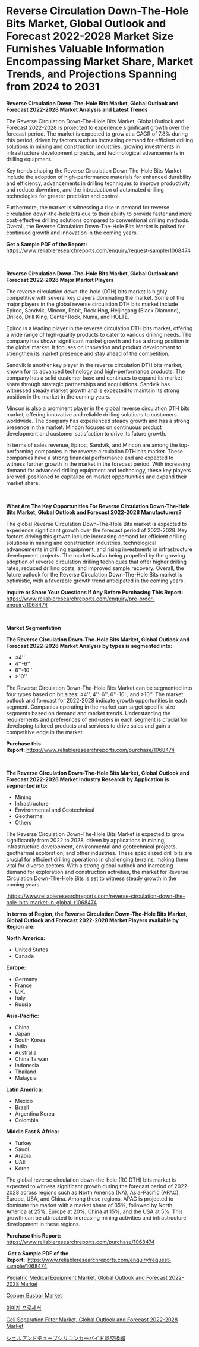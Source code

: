 <p><h1>Reverse Circulation Down-The-Hole Bits Market, Global Outlook and Forecast 2022-2028 Market Size Furnishes Valuable Information Encompassing Market Share, Market Trends, and Projections Spanning from 2024 to 2031</h1></p><p><strong>Reverse Circulation Down-The-Hole Bits Market, Global Outlook and Forecast 2022-2028 Market Analysis and Latest Trends</strong></p>
<p><p>The Reverse Circulation Down-The-Hole Bits Market, Global Outlook and Forecast 2022-2028 is projected to experience significant growth over the forecast period. The market is expected to grow at a CAGR of 7.8% during this period, driven by factors such as increasing demand for efficient drilling solutions in mining and construction industries, growing investments in infrastructure development projects, and technological advancements in drilling equipment.</p><p>Key trends shaping the Reverse Circulation Down-The-Hole Bits Market include the adoption of high-performance materials for enhanced durability and efficiency, advancements in drilling techniques to improve productivity and reduce downtime, and the introduction of automated drilling technologies for greater precision and control.</p><p>Furthermore, the market is witnessing a rise in demand for reverse circulation down-the-hole bits due to their ability to provide faster and more cost-effective drilling solutions compared to conventional drilling methods. Overall, the Reverse Circulation Down-The-Hole Bits Market is poised for continued growth and innovation in the coming years.</p></p>
<p><strong>Get a Sample PDF of the Report:&nbsp;</strong> <a href="https://www.reliableresearchreports.com/enquiry/request-sample/1068474">https://www.reliableresearchreports.com/enquiry/request-sample/1068474</a></p>
<p>&nbsp;</p>
<p><strong>Reverse Circulation Down-The-Hole Bits Market, Global Outlook and Forecast 2022-2028 Major Market Players</strong></p>
<p><p>The reverse circulation down-the-hole (DTH) bits market is highly competitive with several key players dominating the market. Some of the major players in the global reverse circulation DTH bits market include Epiroc, Sandvik, Mincon, Robit, Rock Hog, Heijingang (Black Diamond), Drillco, Drill King, Center Rock, Numa, and HOLTE.</p><p>Epiroc is a leading player in the reverse circulation DTH bits market, offering a wide range of high-quality products to cater to various drilling needs. The company has shown significant market growth and has a strong position in the global market. It focuses on innovation and product development to strengthen its market presence and stay ahead of the competition.</p><p>Sandvik is another key player in the reverse circulation DTH bits market, known for its advanced technology and high-performance products. The company has a solid customer base and continues to expand its market share through strategic partnerships and acquisitions. Sandvik has witnessed steady market growth and is expected to maintain its strong position in the market in the coming years.</p><p>Mincon is also a prominent player in the global reverse circulation DTH bits market, offering innovative and reliable drilling solutions to customers worldwide. The company has experienced steady growth and has a strong presence in the market. Mincon focuses on continuous product development and customer satisfaction to drive its future growth.</p><p>In terms of sales revenue, Epiroc, Sandvik, and Mincon are among the top-performing companies in the reverse circulation DTH bits market. These companies have a strong financial performance and are expected to witness further growth in the market in the forecast period. With increasing demand for advanced drilling equipment and technology, these key players are well-positioned to capitalize on market opportunities and expand their market share.</p></p>
<p>&nbsp;</p>
<p><strong>What Are The Key Opportunities For Reverse Circulation Down-The-Hole Bits Market, Global Outlook and Forecast 2022-2028 Manufacturers?</strong></p>
<p><p>The global Reverse Circulation Down-The-Hole Bits market is expected to experience significant growth over the forecast period of 2022-2028. Key factors driving this growth include increasing demand for efficient drilling solutions in mining and construction industries, technological advancements in drilling equipment, and rising investments in infrastructure development projects. The market is also being propelled by the growing adoption of reverse circulation drilling techniques that offer higher drilling rates, reduced drilling costs, and improved sample recovery. Overall, the future outlook for the Reverse Circulation Down-The-Hole Bits market is optimistic, with a favorable growth trend anticipated in the coming years.</p></p>
<p><strong>Inquire or Share Your Questions If Any Before Purchasing This Report:</strong> <a href="https://www.reliableresearchreports.com/enquiry/pre-order-enquiry/1068474">https://www.reliableresearchreports.com/enquiry/pre-order-enquiry/1068474</a></p>
<p>&nbsp;</p>
<p><strong>Market Segmentation</strong></p>
<p><strong>The Reverse Circulation Down-The-Hole Bits Market, Global Outlook and Forecast 2022-2028 Market Analysis by types is segmented into:</strong></p>
<p><ul><li>≤4''</li><li>4''-6''</li><li>6''-10''</li><li>>10''</li></ul></p>
<p><p>The Reverse Circulation Down-The-Hole Bits Market can be segmented into four types based on bit sizes: ≤4'', 4''-6'', 6''-10'', and >10''. The market outlook and forecast for 2022-2028 indicate growth opportunities in each segment. Companies operating in the market can target specific size segments based on demand and market trends. Understanding the requirements and preferences of end-users in each segment is crucial for developing tailored products and services to drive sales and gain a competitive edge in the market.</p></p>
<p><strong>Purchase this Report:&nbsp;</strong><a href="https://www.reliableresearchreports.com/purchase/1068474">https://www.reliableresearchreports.com/purchase/1068474</a></p>
<p>&nbsp;</p>
<p><strong>The Reverse Circulation Down-The-Hole Bits Market, Global Outlook and Forecast 2022-2028 Market Industry Research by Application is segmented into:</strong></p>
<p><ul><li>Mining</li><li>Infrastructure</li><li>Environmental and Geotechnical</li><li>Geothermal</li><li>Others</li></ul></p>
<p><p>The Reverse Circulation Down-The-Hole Bits Market is expected to grow significantly from 2022 to 2028, driven by applications in mining, infrastructure development, environmental and geotechnical projects, geothermal exploration, and other industries. These specialized drill bits are crucial for efficient drilling operations in challenging terrains, making them vital for diverse sectors. With a strong global outlook and increasing demand for exploration and construction activities, the market for Reverse Circulation Down-The-Hole Bits is set to witness steady growth in the coming years.</p></p>
<p><a href="https://www.reliableresearchreports.com/reverse-circulation-down-the-hole-bits-market-in-global-r1068474">&nbsp;https://www.reliableresearchreports.com/reverse-circulation-down-the-hole-bits-market-in-global-r1068474</a></p>
<p><strong>In terms of Region, the Reverse Circulation Down-The-Hole Bits Market, Global Outlook and Forecast 2022-2028 Market Players available by Region are:</strong></p>
<p>
    <p> <strong> North America: </strong>
        <ul>
            <li>United States</li>
            <li>Canada</li>
        </ul>
        </p> 
    <p> <strong> Europe: </strong>
        <ul>
            <li>Germany</li>
            <li>France</li>
            <li>U.K.</li>
            <li>Italy</li>
            <li>Russia</li>
        </ul>
        </p> 
    <p> <strong> Asia-Pacific: </strong>
        <ul>
            <li>China</li>
            <li>Japan</li>
            <li>South Korea</li>
            <li>India</li>
            <li>Australia</li>
            <li>China Taiwan</li>
            <li>Indonesia</li>
            <li>Thailand</li>
            <li>Malaysia</li>
        </ul>
        </p> 
    <p> <strong> Latin America: </strong>
        <ul>
            <li>Mexico</li>
            <li>Brazil</li>
            <li>Argentina Korea</li>
            <li>Colombia</li>
        </ul>
        </p> 
    <p> <strong> Middle East & Africa: </strong>
        <ul>
            <li>Turkey</li>
            <li>Saudi</li>
            <li>Arabia</li>
            <li>UAE</li>
            <li>Korea</li>
        </ul>
    </p>
    </p>
<p><p>The global reverse circulation down-the-hole (RC DTH) bits market is expected to witness significant growth during the forecast period of 2022-2028 across regions such as North America (NA), Asia-Pacific (APAC), Europe, USA, and China. Among these regions, APAC is projected to dominate the market with a market share of 35%, followed by North America at 25%, Europe at 20%, China at 15%, and the USA at 5%. This growth can be attributed to increasing mining activities and infrastructure development in these regions.</p></p>
<p><strong>Purchase this Report: </strong><a href="https://www.reliableresearchreports.com/purchase/1068474">https://www.reliableresearchreports.com/purchase/1068474</a></p>
<p>&nbsp;<strong>Get a Sample PDF of the Report:&nbsp;&nbsp;</strong><a href="https://www.reliableresearchreports.com/enquiry/request-sample/1068474">https://www.reliableresearchreports.com/enquiry/request-sample/1068474</a></p>
<p><strong></strong></p>
<p><p><a href="https://github.com/shotows/Market-Research-Report-List-2/blob/main/pediatric-medical-equipment-market-global-outlook-and-forecast-2022-2028-market.md">Pediatric Medical Equipment Market, Global Outlook and Forecast 2022-2028 Market</a></p><p><a href="https://www.linkedin.com/pulse/copper-busbar-market-share-evolution-growth-trends-2024-2031-dfxse">Copper Busbar Market</a></p><p><a href="https://github.com/EthaWolf/Market-Research-Report-List-1/blob/main/883685278976.md">이미지 프로세서</a></p><p><a href="https://github.com/Sinjinluong3e0awx2m195k76/Market-Research-Report-List-2/blob/main/cell-separation-filter-market-global-outlook-and-forecast-2022-2028-market.md">Cell Separation Filter Market, Global Outlook and Forecast 2022-2028 Market</a></p><p><a href="https://github.com/RaeJenkins1952/Market-Research-Report-List-1/blob/main/413456185302.md">シェルアンドチューブシリコンカーバイド熱交換器</a></p></p>